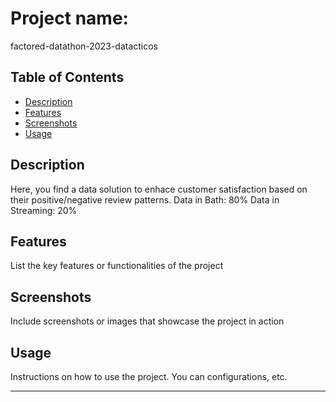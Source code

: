 # Project name: 

factored-datathon-2023-datacticos

## Table of Contents 
- [Description](#description)
- [Features](#features)
- [Screenshots](#screenshots)
- [Usage](#usage)

## Description 

Here, you find a data solution to enhace customer satisfaction based on their positive/negative review patterns.
Data in Bath: 80% 
Data in Streaming: 20% 

## Features 

List the key features or functionalities of the project

## Screenshots 

Include screenshots or images that showcase the project in action 

## Usage

Instructions on how to use the project. You can configurations, etc.

---

